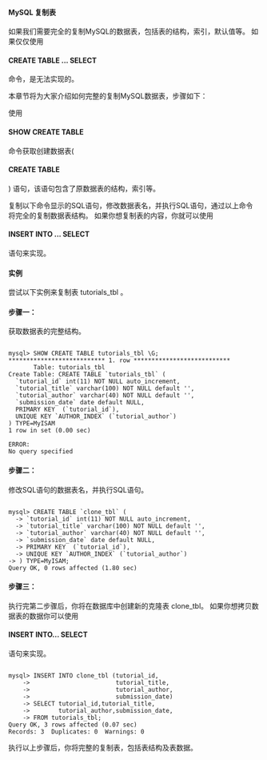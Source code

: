  
#### MySQL 复制表

 如果我们需要完全的复制MySQL的数据表，包括表的结构，索引，默认值等。 如果仅仅使用

#### CREATE TABLE ... SELECT 

命令，是无法实现的。

 本章节将为大家介绍如何完整的复制MySQL数据表，步骤如下：

 
使用 

#### SHOW CREATE TABLE

 命令获取创建数据表(

#### CREATE TABLE

) 语句，该语句包含了原数据表的结构，索引等。
  

复制以下命令显示的SQL语句，修改数据表名，并执行SQL语句，通过以上命令 将完全的复制数据表结构。
 如果你想复制表的内容，你就可以使用

####  INSERT INTO ... SELECT 

 语句来实现。
 

#### 实例

 尝试以下实例来复制表 tutorials_tbl 。

 

#### 步骤一：



 获取数据表的完整结构。

 
```

mysql> SHOW CREATE TABLE tutorials_tbl \G;
*************************** 1. row ***************************
       Table: tutorials_tbl
Create Table: CREATE TABLE `tutorials_tbl` (
  `tutorial_id` int(11) NOT NULL auto_increment,
  `tutorial_title` varchar(100) NOT NULL default '',
  `tutorial_author` varchar(40) NOT NULL default '',
  `submission_date` date default NULL,
  PRIMARY KEY  (`tutorial_id`),
  UNIQUE KEY `AUTHOR_INDEX` (`tutorial_author`)
) TYPE=MyISAM
1 row in set (0.00 sec)

ERROR:
No query specified

```
 

#### 步骤二：



 修改SQL语句的数据表名，并执行SQL语句。

 
```

mysql> CREATE TABLE `clone_tbl` (
  -> `tutorial_id` int(11) NOT NULL auto_increment,
  -> `tutorial_title` varchar(100) NOT NULL default '',
  -> `tutorial_author` varchar(40) NOT NULL default '',
  -> `submission_date` date default NULL,
  -> PRIMARY KEY  (`tutorial_id`),
  -> UNIQUE KEY `AUTHOR_INDEX` (`tutorial_author`)
-> ) TYPE=MyISAM;
Query OK, 0 rows affected (1.80 sec)

```
 

#### 步骤三：



 执行完第二步骤后，你将在数据库中创建新的克隆表 clone_tbl。 如果你想拷贝数据表的数据你可以使用

####  INSERT INTO... SELECT 

 语句来实现。

 
```

mysql> INSERT INTO clone_tbl (tutorial_id,
    ->                        tutorial_title,
    ->                        tutorial_author,
    ->                        submission_date)
    -> SELECT tutorial_id,tutorial_title,
    ->        tutorial_author,submission_date,
    -> FROM tutorials_tbl;
Query OK, 3 rows affected (0.07 sec)
Records: 3  Duplicates: 0  Warnings: 0

```
 执行以上步骤后，你将完整的复制表，包括表结构及表数据。

 

